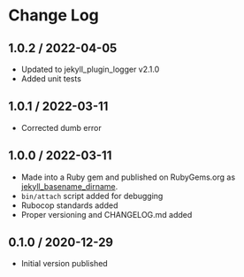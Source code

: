 # Change Log

## 1.0.2 / 2022-04-05

* Updated to jekyll_plugin_logger v2.1.0
* Added unit tests


## 1.0.1 / 2022-03-11

* Corrected dumb error


## 1.0.0 / 2022-03-11

* Made into a Ruby gem and published on RubyGems.org as [jekyll_basename_dirname](https://rubygems.org/gems/jekyll_basename_dirname).
* `bin/attach` script added for debugging
* Rubocop standards added
* Proper versioning and CHANGELOG.md added


## 0.1.0 / 2020-12-29

* Initial version published
